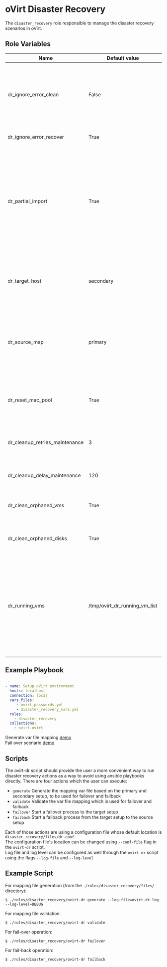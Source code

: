 oVirt Disaster Recovery
=========

The `disaster_recovery` role responsible to manage the disaster recovery scenarios in oVirt.

Role Variables
--------------

| Name                    | Default value         |                                                     |
|-------------------------|-----------------------|-----------------------------------------------------|
| dr_ignore_error_clean   | False                 | Specify whether to ignore errors on clean engine setup.<br/>This is mainly being used to avoid failures when trying to move a storage domain to maintenance/detach it.      |
| dr_ignore_error_recover | True                  | Specify whether to ignore errors on recover.      |
| dr_partial_import       | True                  | Specify whether to use the partial import flag on VM/Template register.<br/>If True, VMs and Templates will be registered without any missing disks, if false VMs/Templates will fail to be registered in case some of their disks will be missing from any of the storage domains.      |
| dr_target_host          | secondary             | Specify the default target host to be used in the ansible play.<br/> This host indicates the target site which the recover process will be done.      |
| dr_source_map           | primary               | Specify the default source map to be used in the play.<br/> The source map indicates the key which is used to get the target value for each attribute which we want to register with the VM/Template.       |
| dr_reset_mac_pool       | True                  | If True, then once a VM will be registered, it will automatically reset the mac pool, if configured in the VM.        |
| dr_cleanup_retries_maintenance       | 3                  | Specify the number of retries of moving a storage domain to maintenance VM as part of a fail back scenario.       |
| dr_cleanup_delay_maintenance       | 120                  | Specify the number of seconds between each retry as part of a fail back scenario.       |
| dr_clean_orphaned_vms        | True                  | Specify whether to remove any VMs which have no disks from the setup as part of cleanup.       |
| dr_clean_orphaned_disks        | True                  | Specify whether to remove lun disks from the setup as part of engine setup.       |
| dr_running_vms		 | /tmp/ovirt_dr_running_vm_list	 | Specify the file path which is used to contain the data of the running VMs in the secondary setup before the failback process run on the primary setup after the secondary site cleanup was finished. Note that the /tmp folder is being used as default so the file will not be available after system reboot.


Example Playbook
----------------

```yaml
---
- name: Setup oVirt environment
  hosts: localhost
  connection: local
  vars_files:
     - ovirt_passwords.yml
     - disaster_recovery_vars.yml
  roles:
    - disaster_recovery
  collections:
    - ovirt.ovirt
```

Generate var file mapping [demo](https://youtu.be/s1-Hq_Mk1w8)
<br/>
Fail over scenario [demo](https://youtu.be/mEOgH-Tk09c)

Scripts
-------
The ovirt-dr script should provide the user a more convenient way to run
disaster recovery actions as a way to avoid using ansible playbooks directly.
There are four actions which the user can execute:
- `generate`	Generate the mapping var file based on the primary and secondary setup, to be used for failover and failback
- `validate`	Validate the var file mapping which is used for failover and failback
- `failover`	Start a failover process to the target setup
- `failback`	Start a failback process from the target setup to the source setup

Each of those actions are using a configuration file whose default location is `disaster_recovery/files/dr.conf`<br/>
The configuration file's location can be changed using `--conf-file` flag in the `ovirt-dr` script.<br/>
Log file and log level can be configured as well through the `ovirt-dr` script using the flags `--log-file` and `--log-level`


Example Script
--------------
For mapping file generation (from the `./roles/disaster_recovery/files/` directory):
```console
$ ./roles/disaster_recovery/ovirt-dr generate --log-file=ovirt-dr.log --log-level=DEBUG
```
For mapping file validation:
```console
$ ./roles/disaster_recovery/ovirt-dr validate
```
For fail-over operation:
```console
$ ./roles/disaster_recovery/ovirt-dr failover
```
For fail-back operation:
```console
$ ./roles/disaster_recovery/ovirt-dr failback
```

